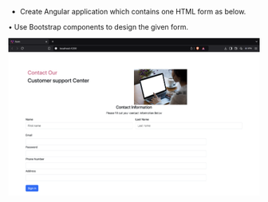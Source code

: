- Create Angular application which contains one HTML form as below.

• Use Bootstrap components to design the given form.

![Output](https://github.com/hrishipawar24/MEAN-Practice/blob/main/12/12%20Project.png)
